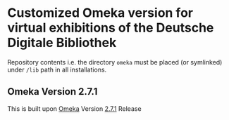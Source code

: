 # Customized Omeka version for virtual exhibitions of the Deutsche Digitale Bibliothek

Repository contents i.e. the directory ```omeka``` must be placed (or symlinked) under ```/lib``` path in all installations.

## Omeka Version 2.7.1

This is built upon [Omeka](https://github.com/omeka/Omeka) Version [2.7.1](https://github.com/omeka/Omeka/releases/tag/v2.7.1) Release